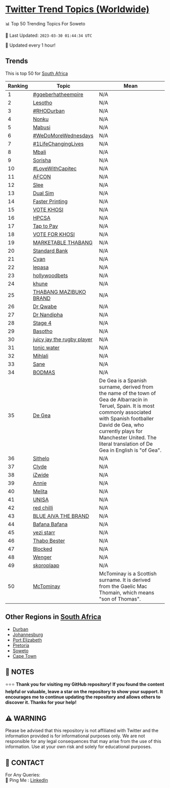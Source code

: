 [Twitter Trend Topics (Worldwide)](https://github.com/ErcinDedeoglu/Twitter-Trend-Topics)
==========


📊 Top 50 Trending Topics For Soweto

📆 Last Updated: `2023-03-30 01:44:34 UTC`

🔧 Updated every 1 hour!


## Trends

This is top 50 for [South Africa](</South Africa>)

| Ranking | Topic | Mean |
| ------- | ------------ | ------------ |
| 1 | [#gqeberhatheempire](http://twitter.com/search?q=%23gqeberhatheempire) | N/A |
| 2 | [Lesotho](http://twitter.com/search?q=Lesotho) | N/A |
| 3 | [#RHODurban](http://twitter.com/search?q=%23RHODurban) | N/A |
| 4 | [Nonku](http://twitter.com/search?q=Nonku) | N/A |
| 5 | [Mabusi](http://twitter.com/search?q=Mabusi) | N/A |
| 6 | [#WeDoMoreWednesdays](http://twitter.com/search?q=%23WeDoMoreWednesdays) | N/A |
| 7 | [#1LifeChangingLives](http://twitter.com/search?q=%231LifeChangingLives) | N/A |
| 8 | [Mbali](http://twitter.com/search?q=Mbali) | N/A |
| 9 | [Sorisha](http://twitter.com/search?q=Sorisha) | N/A |
| 10 | [#LoveWithCapitec](http://twitter.com/search?q=%23LoveWithCapitec) | N/A |
| 11 | [AFCON](http://twitter.com/search?q=AFCON) | N/A |
| 12 | [Slee](http://twitter.com/search?q=Slee) | N/A |
| 13 | [Dual Sim](http://twitter.com/search?q=Dual+Sim) | N/A |
| 14 | [Faster Printing](http://twitter.com/search?q=Faster+Printing) | N/A |
| 15 | [VOTE KHOSI](http://twitter.com/search?q=VOTE+KHOSI) | N/A |
| 16 | [HPCSA](http://twitter.com/search?q=HPCSA) | N/A |
| 17 | [Tap to Pay](http://twitter.com/search?q=Tap+to+Pay) | N/A |
| 18 | [VOTE FOR KHOSI](http://twitter.com/search?q=VOTE+FOR+KHOSI) | N/A |
| 19 | [MARKETABLE THABANG](http://twitter.com/search?q=MARKETABLE+THABANG) | N/A |
| 20 | [Standard Bank](http://twitter.com/search?q=Standard+Bank) | N/A |
| 21 | [Cyan](http://twitter.com/search?q=Cyan) | N/A |
| 22 | [lepasa](http://twitter.com/search?q=lepasa) | N/A |
| 23 | [hollywoodbets](http://twitter.com/search?q=hollywoodbets) | N/A |
| 24 | [khune](http://twitter.com/search?q=khune) | N/A |
| 25 | [THABANG MAZIBUKO BRAND](http://twitter.com/search?q=THABANG+MAZIBUKO+BRAND) | N/A |
| 26 | [Dr Qwabe](http://twitter.com/search?q=Dr+Qwabe) | N/A |
| 27 | [Dr Nandipha](http://twitter.com/search?q=Dr+Nandipha) | N/A |
| 28 | [Stage 4](http://twitter.com/search?q=Stage+4) | N/A |
| 29 | [Basotho](http://twitter.com/search?q=Basotho) | N/A |
| 30 | [juicy jay the rugby player](http://twitter.com/search?q=juicy+jay+the+rugby+player) | N/A |
| 31 | [tonic water](http://twitter.com/search?q=tonic+water) | N/A |
| 32 | [Mihlali](http://twitter.com/search?q=Mihlali) | N/A |
| 33 | [Sane](http://twitter.com/search?q=Sane) | N/A |
| 34 | [BODMAS](http://twitter.com/search?q=BODMAS) | N/A |
| 35 | [De Gea](http://twitter.com/search?q=De+Gea) | De Gea is a Spanish surname, derived from the name of the town of Gea de Albarracín in Teruel, Spain. It is most commonly associated with Spanish footballer David de Gea, who currently plays for Manchester United. The literal translation of De Gea in English is "of Gea". |
| 36 | [Sithelo](http://twitter.com/search?q=Sithelo) | N/A |
| 37 | [Clyde](http://twitter.com/search?q=Clyde) | N/A |
| 38 | [iZwide](http://twitter.com/search?q=iZwide) | N/A |
| 39 | [Annie](http://twitter.com/search?q=Annie) | N/A |
| 40 | [Melita](http://twitter.com/search?q=Melita) | N/A |
| 41 | [UNISA](http://twitter.com/search?q=UNISA) | N/A |
| 42 | [red chilli](http://twitter.com/search?q=red+chilli) | N/A |
| 43 | [BLUE AIVA THE BRAND](http://twitter.com/search?q=BLUE+AIVA+THE+BRAND) | N/A |
| 44 | [Bafana Bafana](http://twitter.com/search?q=Bafana+Bafana) | N/A |
| 45 | [yezi starr](http://twitter.com/search?q=yezi+starr) | N/A |
| 46 | [Thabo Bester](http://twitter.com/search?q=Thabo+Bester) | N/A |
| 47 | [Blocked](http://twitter.com/search?q=Blocked) | N/A |
| 48 | [Wenger](http://twitter.com/search?q=Wenger) | N/A |
| 49 | [skoroplaap](http://twitter.com/search?q=skoroplaap) | N/A |
| 50 | [McTominay](http://twitter.com/search?q=McTominay) | McTominay is a Scottish surname. It is derived from the Gaelic Mac Thomain, which means "son of Thomas". |



## Other Regions in [South Africa](</South Africa>)

* [Durban](</South Africa/Durban.md>)
* [Johannesburg](</South Africa/Johannesburg.md>)
* [Port Elizabeth](</South Africa/Port Elizabeth.md>)
* [Pretoria](</South Africa/Pretoria.md>)
* [Soweto](</South Africa/Soweto.md>)
* [Cape Town](</South Africa/Cape Town.md>)



## 📝 NOTES

⭐⭐⭐ **Thank you for visiting my GitHub repository! If you found the content helpful or valuable, leave a star on the repository to show your support. It encourages me to continue updating the repository and allows others to discover it. Thanks for your help!**


## ⚠️ WARNING

Please be advised that this repository is not affiliated with Twitter and the information provided is for informational purposes only. We are not responsible for any legal consequences that may arise from the use of this information. Use at your own risk and solely for educational purposes.


## 📨 CONTACT

 For Any Queries:  
            🏓 Ping Me : [LinkedIn](https://www.linkedin.com/in/ercindedeoglu/)

